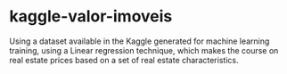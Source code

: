 # kaggle-valor-imoveis
Using a dataset available in the Kaggle generated for machine learning training, using a Linear regression technique, which makes the course on real estate prices based on a set of real estate characteristics.
